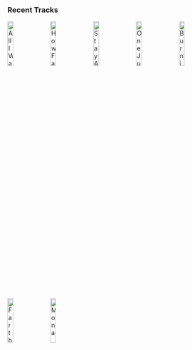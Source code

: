 ### Recent Tracks
[<img src='https://lastfm.freetls.fastly.net/i/u/300x300/8a36c0190ca56d9c701427e12a3ccc5f.png' width='16%' height='16%' alt='All I Want'>](https://www.last.fm/music/olivia%2brodrigo/_/all%2bi%2bwant)&nbsp;&nbsp;&nbsp;&nbsp;[<img src='https://lastfm.freetls.fastly.net/i/u/300x300/864409e9483c3b43cb4c9b860f4e795d.png' width='16%' height='16%' alt='How Far Ill Go'>](https://www.last.fm/music/auli%2527i%2bcravalho/_/how%2bfar%2bi%2527ll%2bgo)&nbsp;&nbsp;&nbsp;&nbsp;[<img src='https://lastfm.freetls.fastly.net/i/u/300x300/d08dca96d27241978875d5cf58787548.png' width='16%' height='16%' alt='Stay Awake - From "Mary Poppins"/Soundtrack Version'>](https://www.last.fm/music/julie%2bandrews/_/stay%2bawake%2b-%2bfrom%2b%2522mary%2bpoppins%2522%252fsoundtrack%2bversion)&nbsp;&nbsp;&nbsp;&nbsp;[<img src='https://lastfm.freetls.fastly.net/i/u/300x300/612327b9dc5d75e49147efd81f228e58.png' width='16%' height='16%' alt='One Jump Ahead - From "Aladdin"/Soundtrack Version'>](https://www.last.fm/music/brad%2bkane/_/one%2bjump%2bahead%2b-%2bfrom%2b%2522aladdin%2522%252fsoundtrack%2bversion)&nbsp;&nbsp;&nbsp;&nbsp;[<img src='https://lastfm.freetls.fastly.net/i/u/300x300/cd879ab7491b45f4c5cd14bb9a1e5e05.png' width='16%' height='16%' alt='Burning Gold'>](https://www.last.fm/music/christina%2bperri/_/burning%2bgold)&nbsp;&nbsp;&nbsp;&nbsp;<br>[<img src='https://lastfm.freetls.fastly.net/i/u/300x300/231a876197feec6cf5a3c00af65bbb76.png' width='16%' height='16%' alt='Farther We Go'>](https://www.last.fm/music/walk%2boff%2bthe%2bearth/_/farther%2bwe%2bgo)&nbsp;&nbsp;&nbsp;&nbsp;[<img src='https://lastfm.freetls.fastly.net/i/u/300x300/80a4ea8abd27d877fd8dc8d1f70b8c6a.png' width='16%' height='16%' alt='Mona'>](https://www.last.fm/music/indigo%2bvelvet/_/mona)&nbsp;&nbsp;&nbsp;&nbsp;